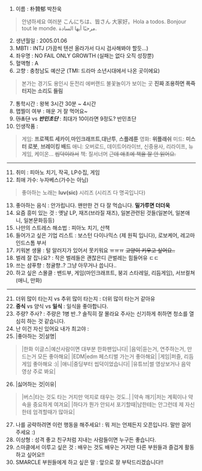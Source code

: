1. 이름 : 朴贊郁 박찬욱
> 안녕하세요 여러분 こんにちは、皆さん 大家好。Hola a todos. Bonjour tout le monde. مرحبًا أيها السادة.
2. 생년월일 : 2005.01.06 
3. MBTI : INTJ (가끔씩 텐션 올라가서 다시 검사해봐야 할듯...)
4. 좌우명 : NO FAIL ONLY GROWTH (실패는 없다 오직 성장뿐)
5. 혈액형 : A
6. 고향 : 충청남도 예산군 (TMI: 드라마 소년시대에서 나온 곳이에요)
> 본가는 경기도 용인시 둔전리
> 에버랜드 불꽃놀이가 보이는 곳 <b>진짜 조용하면 폭죽 터지는 소리도 들림</b>
7. 통학시간 : 왕복 3시간 30분 ~ 4시간
8. 맵찔이 여부 : 매운 거 잘 먹어요~
9. ~~민초단~~ vs **_반민초단_** : 최대가 10이라면 9정도? 반민초단
10. 인생작품 :
> 게임: <b>프로젝트 세카이</b>,<b>마인크래프트</b>,<b>대난투</b>, <b>스플레툰</b>
> 영화: <b>위플래쉬</b>
> 미드: <b>미스터 로봇</b>, <b>브레이킹 배드</b>
> 애니: 오버로드, 데이트어라이브, 신중용사, 리라이프, 뉴게임, 케이온... ~~씹덕이라서~~
> 책: 질서너머 ~~근데 애초에 책을 잘 안 읽어요.~~
---
11. 취미 : 피아노 치기, 작곡, LP수집, 게임
12. 최애 가수: 누자베스(가수는 아님)
> 좋아하는 노래는 <b>luv(sic)</b> 시리즈 (시리즈 다 명곡입니다)
13. 좋아하는 음식 : 안가립니다. 왠만한 건 다 잘 먹습니다. <b>밀가루면 더더욱 </b>
14. 요즘 흥미 있는 것 : 옛날 LP, 재즈(브라질 재즈), 일본관련된 것들(일본어, 일본애니, 일본문화등등)
15. 나만의 스트레스 해소법 : 피아노 치기, 산책
16. 들어가고 싶은 기업 리스트 : 보스턴 다이나믹스 (제 원픽 입니다), 로보케어, 레고마인드스톰 부서
17. 키워본 생물 : 털 알러지가 있어서 못키워요 ㅠㅠㅠ ~~고양이 키우고 싶어요..~~
18. 벌레 잘 잡나요? : 작은 벌레들은 괜찮은디 큰벌레는 힘들어유 ㄷㄷ
19. 쓰는 샴푸향 : 청귤향..? 그냥 아무거나 씁니다..
20. 하고 싶은 스몰클 : 밴드부, 게임(마인크래프트, 붕괴 스타레일, 리듬게임), 서브컬쳐(애니, 만화)
***
21. 더위 많이 타는지 vs 추위 많이 타는지 : 더위 많이 타는거 같아유
22. <b>중식</b> vs 양식 vs <b>일식</b> : 일식을 좋아합니다.
23. 주량? 주사? : 주량은 1병 반..? 솔직히 잘 몰라요 주사는 신기하게 취하면 청소를 열심히 하는 것 같습니다.
24. 난 이건 자신 있어요 내가 최고야 : 
25. |좋아하는 것|설명|
> |한화 이글스|예산사람이면 대부분 한화팬입니다|
> |음악|듣는거, 연주하는거, 만드는거 모든 좋아해요|
> |EDM|edm 페스티벌 가는거 좋아해요|
> |게임|퍼즐, 리듬 게임 좋아해요 :)|
> |애니|중딩부터 씹덕이었습니다|
> |유튜브|썰 영상보거나 음악 영상 주로 봐요|
26. |싫어하는 것|이유|
> |버스|타는 것도 타는 거지만 억지로 태우는 것도..|
> |약속 깨기|저는 계획이나 약속을 중요하게 여겨요|
> |하다가 뭔가 안되서 포기할때|남한테는 안그런데 제 자신한테 엄격할때가 많아요|
27. 나를 공략하려면 이런 행동을 해주세요! : 뭐 저는 언제든지 오픈입니다. 말만 걸어주세요 :)
28. 이상형 : 성격 좋고 친구처럼 지내는 사람들이면 누구든 좋습니다.
29. 스마클에서 이루고 싶은 것 : 배우는 것도 배우는 거지만 다른 부원들과 즐겁게 활동하고 싶어요!!
30. SMARCLE 부원들에게 하고 싶은 말 : 앞으로 잘 부탁드리겠습니다!!
